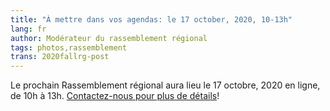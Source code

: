 ```yaml
---
title: "À mettre dans vos agendas: le 17 october, 2020, 10-13h"
lang: fr
author: Modérateur du rassemblement régional
tags: photos,rassemblement
trans: 2020fallrg-post
---
```

Le prochain Rassemblement régional aura lieu le 17 octobre, 2020 en ligne, de 10h à 13h. [Contactez-nous pour plus de détails](/contact-fr)!
